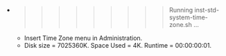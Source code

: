 * >>>>>>>>> Running inst-std-system-time-zone.sh ...
  * Insert Time Zone menu in Administration.
  * Disk size = 7025360K. Space Used = 4K. Runtime = 00:00:00:01.
